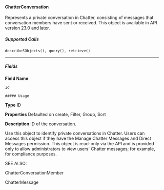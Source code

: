 #### ChatterConversation

Represents a private conversation in Chatter, consisting of messages that conversation members have sent or received. This object is
available in API version 23.0 and later.

##### Supported Calls
```
describeSObjects(), query(), retrieve()

```

-----

##### Fields

**Field Name**
```
Id

##### Usage

```

**Type**
ID

**Properties**
Defaulted on create, Filter, Group, Sort

**Description**
ID of the conversation.


Use this object to identify private conversations in Chatter. Users can access this object if they have the Manage Chatter Messages and
Direct Messages permission. This object is read-only via the API and is provided only to allow administrators to view users' Chatter
messages; for example, for compliance purposes.

SEE ALSO:

ChatterConversationMember

ChatterMessage
